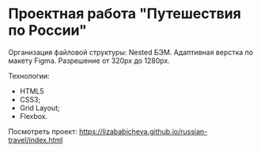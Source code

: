 # Проектная работа "Путешествия по России"

Организация файловой структуры: Nested БЭМ.
Адаптивная верстка по макету Figma. Разрешение от 320px до 1280px.

Технологии:
* HTML5
* CSS3;
* Grid Layout;
* Flexbox.

Посмотреть проект: https://lizababicheva.github.io/russian-travel/index.html